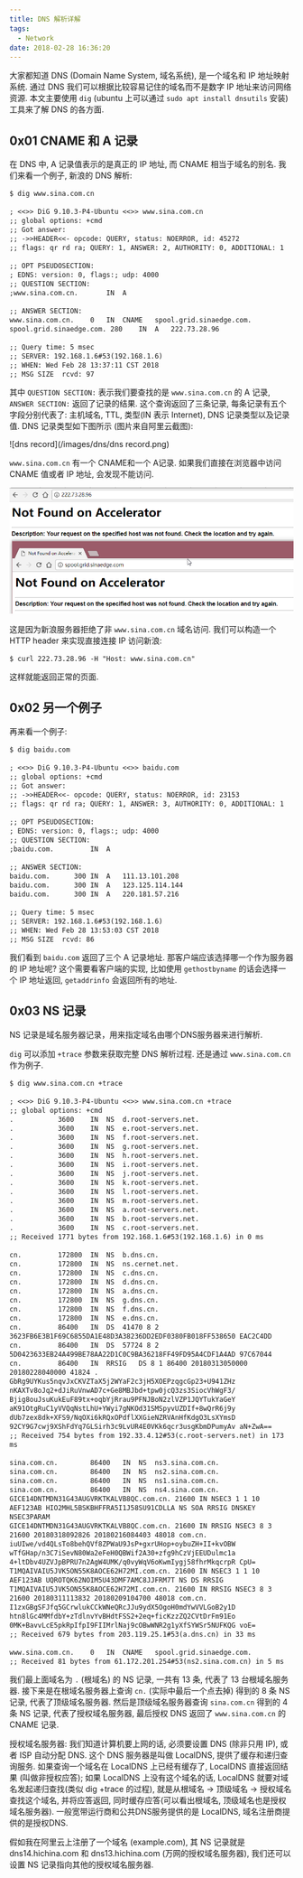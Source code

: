```yaml
---
title: DNS 解析详解
tags: 
  - Network
date: 2018-02-28 16:36:20
---
```



大家都知道 DNS (Domain Name System, 域名系统), 是一个域名和 IP 地址映射系统. 通过 DNS 我们可以根据比较容易记住的域名而不是数字 IP 地址来访问网络资源.
本文主要使用 `dig` (ubuntu 上可以通过 `sudo apt install dnsutils` 安装) 工具来了解 DNS 的各方面.
<!-- more -->

## 0x01 CNAME 和 A 记录
在 DNS 中, A 记录值表示的是真正的 IP 地址, 而 CNAME 相当于域名的别名.
我们来看一个例子, 新浪的 DNS 解析:

```shell
$ dig www.sina.com.cn

; <<>> DiG 9.10.3-P4-Ubuntu <<>> www.sina.com.cn
;; global options: +cmd
;; Got answer:
;; ->>HEADER<<- opcode: QUERY, status: NOERROR, id: 45272
;; flags: qr rd ra; QUERY: 1, ANSWER: 2, AUTHORITY: 0, ADDITIONAL: 1

;; OPT PSEUDOSECTION:
; EDNS: version: 0, flags:; udp: 4000
;; QUESTION SECTION:
;www.sina.com.cn.		IN	A

;; ANSWER SECTION:
www.sina.com.cn.	0	IN	CNAME	spool.grid.sinaedge.com.
spool.grid.sinaedge.com. 280	IN	A	222.73.28.96

;; Query time: 5 msec
;; SERVER: 192.168.1.6#53(192.168.1.6)
;; WHEN: Wed Feb 28 13:37:11 CST 2018
;; MSG SIZE  rcvd: 97
```

其中 `QUESTION SECTION:` 表示我们要查找的是 `www.sina.com.cn` 的 A 记录, `ANSWER SECTION:` 返回了记录的结果.
这个查询返回了三条记录, 每条记录有五个字段分别代表了: 主机域名, TTL, 类型(IN 表示 Internet), DNS 记录类型以及记录值. DNS 记录类型如下图所示 (图片来自阿里云截图):

![dns record](/images/dns/dns record.png)

`www.sina.com.cn` 有一个 CNAME和一个 A记录. 如果我们直接在浏览器中访问 CNAME 值或者 IP 地址, 会发现不能访问.

![error](/images/dns/error.png)

这是因为新浪服务器拒绝了非 `www.sina.com.cn` 域名访问. 我们可以构造一个 HTTP header 来实现直接连接 IP 访问新浪:
```shell
$ curl 222.73.28.96 -H "Host: www.sina.com.cn"
```
这样就能返回正常的页面.

## 0x02 另一个例子

再来看一个例子:

```
$ dig baidu.com                    

; <<>> DiG 9.10.3-P4-Ubuntu <<>> baidu.com
;; global options: +cmd
;; Got answer:
;; ->>HEADER<<- opcode: QUERY, status: NOERROR, id: 23153
;; flags: qr rd ra; QUERY: 1, ANSWER: 3, AUTHORITY: 0, ADDITIONAL: 1

;; OPT PSEUDOSECTION:
; EDNS: version: 0, flags:; udp: 4000
;; QUESTION SECTION:
;baidu.com.			IN	A

;; ANSWER SECTION:
baidu.com.		300	IN	A	111.13.101.208
baidu.com.		300	IN	A	123.125.114.144
baidu.com.		300	IN	A	220.181.57.216

;; Query time: 5 msec
;; SERVER: 192.168.1.6#53(192.168.1.6)
;; WHEN: Wed Feb 28 13:53:03 CST 2018
;; MSG SIZE  rcvd: 86
```

我们看到 `baidu.com` 返回了三个 A 记录地址. 那客户端应该选择哪一个作为服务器的 IP 地址呢?
这个需要看客户端的实现, 比如使用 `gethostbyname` 的话会选择一个 IP 地址返回,  `getaddrinfo` 会返回所有的地址.

## 0x03 NS 记录

NS 记录是域名服务器记录，用来指定域名由哪个DNS服务器来进行解析.

`dig` 可以添加 `+trace` 参数来获取完整 DNS 解析过程. 还是通过 `www.sina.com.cn` 作为例子.

```shell
$ dig www.sina.com.cn +trace

; <<>> DiG 9.10.3-P4-Ubuntu <<>> www.sina.com.cn +trace
;; global options: +cmd
.			3600	IN	NS	d.root-servers.net.
.			3600	IN	NS	e.root-servers.net.
.			3600	IN	NS	f.root-servers.net.
.			3600	IN	NS	g.root-servers.net.
.			3600	IN	NS	h.root-servers.net.
.			3600	IN	NS	i.root-servers.net.
.			3600	IN	NS	j.root-servers.net.
.			3600	IN	NS	k.root-servers.net.
.			3600	IN	NS	l.root-servers.net.
.			3600	IN	NS	m.root-servers.net.
.			3600	IN	NS	a.root-servers.net.
.			3600	IN	NS	b.root-servers.net.
.			3600	IN	NS	c.root-servers.net.
;; Received 1771 bytes from 192.168.1.6#53(192.168.1.6) in 0 ms

cn.			172800	IN	NS	b.dns.cn.
cn.			172800	IN	NS	ns.cernet.net.
cn.			172800	IN	NS	c.dns.cn.
cn.			172800	IN	NS	d.dns.cn.
cn.			172800	IN	NS	a.dns.cn.
cn.			172800	IN	NS	g.dns.cn.
cn.			172800	IN	NS	f.dns.cn.
cn.			172800	IN	NS	e.dns.cn.
cn.			86400	IN	DS	41470 8 2 3623FB6E3B1F69C6855DA1E48D3A38236DD2EDF0380FB018FF538650 EAC2C4DD
cn.			86400	IN	DS	57724 8 2 5D0423633EB24A499BE78AA22D1C0C9BA36218FF49FD95A4CDF1A4AD 97C67044
cn.			86400	IN	RRSIG	DS 8 1 86400 20180313050000 20180228040000 41824 . GbRg9UYKus5nqvJxCKVZTaX5j2WYaF2c3jH5XOEPzqgcGp23+U941ZHz nKAXTv8oJq2+dJiRuVnwAD7c+Ge8MBJbd+tpw0jcQ3zs3SiocVhWgF3/ Bjig8ouJsuKukEuF89tx+oqbYjRrau9PFNJBoN2zlVZP1JQYTukYaGeY aK91OtgRuC1yVVQqNstLhU+YWyi7gNKOd31SMSpyvUZDIf+8wQrR6j9y dUb7zex8dk+XFS9/NqOXi6kRQxOPdflXXGieNZRVAnHfKdgO3LsXYmsD 92CY9G7cwj9XShFdYq7GLSirh3c9LvUR4E0VKk6qcr3usgKbmDPumyAv aN+ZwA==
;; Received 754 bytes from 192.33.4.12#53(c.root-servers.net) in 173 ms

sina.com.cn.		86400	IN	NS	ns3.sina.com.cn.
sina.com.cn.		86400	IN	NS	ns2.sina.com.cn.
sina.com.cn.		86400	IN	NS	ns1.sina.com.cn.
sina.com.cn.		86400	IN	NS	ns4.sina.com.cn.
GICE14DNTMDN31G43AUGVRKTKALVB8QC.com.cn. 21600 IN NSEC3	1 1 10 AEF123AB HIO2MHL5BSKBHFFRA5I1J58SU91CDLLA NS SOA RRSIG DNSKEY NSEC3PARAM
GICE14DNTMDN31G43AUGVRKTKALVB8QC.com.cn. 21600 IN RRSIG	NSEC3 8 3 21600 20180318092826 20180216084403 48018 com.cn. iuUIwe/vd4QLsTo8behQVf8ZPWaU9JsP+gxrUHop+oybuZH+II+kvOBW wTfGHap/n3C7iSevN80Wa2eFeH0QBWif2A30+zfg9hCzVjEEUDulmc1a 4+ltDbv4UZVJpBPRU7n2AgW4UMK/q0vyWqV6oKwmIygj58fhrMkqcrpR CpU=
T1MQAIVAIU5JVK5ON55K8AOCE62H72MI.com.cn. 21600 IN NSEC3	1 1 10 AEF123AB UQROTQK62NOIM5U43DMF7AMC8JJFRM7T NS DS RRSIG
T1MQAIVAIU5JVK5ON55K8AOCE62H72MI.com.cn. 21600 IN RRSIG	NSEC3 8 3 21600 20180311113832 20180209104700 48018 com.cn. I1zxGBgSFJfq5GCrwlukCCkWNeQRcJJu9ydX5OgoH0mdYwVVLGoB2y1D htn8lGc4MMfdbY+zTdlnvYvBHdtFSS2+2eq+ficKzzZQ2CVtDrFm91Eo 0MK+BavvLcE5pkRpIfpI9FIIMrlNaj9cOBwWNR2g1yXfSYWSr5NUFKQG voE=
;; Received 679 bytes from 203.119.25.1#53(a.dns.cn) in 33 ms

www.sina.com.cn.	0	IN	CNAME	spool.grid.sinaedge.com.
;; Received 81 bytes from 61.172.201.254#53(ns2.sina.com.cn) in 5 ms

```

我们最上面域名为 `.` (根域名) 的 NS 记录, 一共有 13 条, 代表了 13 台根域名服务器. 接下来是在根域名服务器上查询 `cn.` (实际中最后一个点去掉) 得到的 8 条 NS 记录, 代表了顶级域名服务器. 然后是顶级域名服务器查询 `sina.com.cn` 得到的 4 条 NS 记录, 代表了授权域名服务器, 最后授权 DNS 返回了 `www.sina.com.cn` 的 CNAME 记录.

<div class="tip">
授权域名服务器: 我们知道计算机要上网的话, 必须要设置 DNS (除非只用 IP), 或者 ISP 自动分配 DNS. 这个 DNS 服务器是叫做 LocalDNS, 提供了缓存和递归查询服务. 如果查询一个域名在 LocalDNS 上已经有缓存了, LocalDNS 直接返回结果 (叫做非授权应答); 如果 LocalDNS 上没有这个域名的话, LocalDNS 就要对域名发起递归查找(类似 dig +trace 的过程), 就是从根域名 -> 顶级域名 -> 授权域名查找这个域名, 并将应答返回, 同时缓存应答(可以看出根域名, 顶级域名也是授权域名服务器). 一般宽带运行商和公共DNS服务提供的是 LocalDNS, 域名注册商提供的是授权DNS.
</div>

假如我在阿里云上注册了一个域名 (example.com), 其 NS 记录就是 dns14.hichina.com 和 dns13.hichina.com (万网的授权域名服务器), 我们还可以设置 NS 记录指向其他的授权域名服务器.
